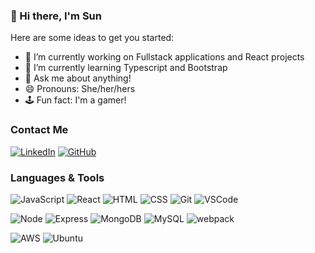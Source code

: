 ### 👋 Hi there, I'm Sun

<!--
**sunkim0330/sunkim0330** is a ✨ _special_ ✨ repository because its `README.md` (this file) appears on your GitHub profile. -->

Here are some ideas to get you started:

- 🔭 I’m currently working on Fullstack applications and React projects
- 🌱 I’m currently learning Typescript and Bootstrap
- 💬 Ask me about anything!
- 😄 Pronouns: She/her/hers
- 🕹 Fun fact: I'm a gamer! 


### Contact Me
[![LinkedIn](https://img.shields.io/badge/LinkedIn-0077B5?style=flat-square&logo=linkedin&logoColor=white&link=https://www.linkedin.com/in/sprovence//)](https://www.linkedin.com/in/sunhukim/)
[![GitHub](https://img.shields.io/badge/GitHub-100000?style=flat-square&logo=github&logoColor=white&link=https://github.com/scopro220/)](https://github.com/sunkim0330/)


### Languages & Tools
![JavaScript](https://img.shields.io/badge/JavaScript%20-%23323330.svg?&style=flat-square&logo=javascript&logoColor=%23F7DF1E)
![React](https://img.shields.io/badge/React%20-%2320232a.svg?&style=flat-square&logo=react&logoColor=%2361DAFB)
![HTML](https://img.shields.io/badge/HTML5%20-%23E34F26.svg?&style=flat-square&logo=html5&logoColor=white)
![CSS](https://img.shields.io/badge/CSS3%20-%231572B6.svg?&style=flat-square&logo=css3&logoColor=white)
![Git](https://img.shields.io/badge/Git%20-%23F05033.svg?&style=flat-square&logo=git&logoColor=white)
![VSCode](https://img.shields.io/badge/VS%20Code%20-%23007ACC.svg?&style=flat-square&logo=visual-studio-code&logoColor=white)

![Node](https://img.shields.io/badge/Node.js%20-%2343853D.svg?&style=flat-square&logo=node.js&logoColor=white)
![Express](https://img.shields.io/badge/Express%20-%23404d59.svg?&style=flat-square)
![MongoDB](https://img.shields.io/badge/MongoDB-%234ea94b.svg?&style=flat-square&logo=mongodb&logoColor=white)
![MySQL](https://img.shields.io/badge/MySQL-%2300f.svg?&style=flat-square&logo=mysql&logoColor=white)
![webpack](https://img.shields.io/badge/webpack%20-%238DD6F9.svg?&style=flat-square&logo=webpack&logoColor=black)

![AWS](https://img.shields.io/badge/Amazon_AWS-232F3E?style=flat-square&logo=amazon-aws&logoColor=white)
![Ubuntu](https://img.shields.io/badge/Ubuntu-E95420?style=flat-square&logo=ubuntu&logoColor=white)
